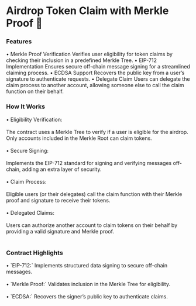 # Airdrop Token Claim with Merkle Proof 🌟

<h3>Features</h3>
• Merkle Proof Verification
  Verifies user eligibility for token claims by checking their inclusion in a predefined Merkle Tree.
• EIP-712 Implementation
  Ensures secure off-chain message signing for a streamlined claiming process.
• ECDSA Support
  Recovers the public key from a user’s signature to authenticate requests.
• Delegate Claim
  Users can delegate the claim process to another account, allowing someone else to call the claim function on their behalf.

<h3>How It Works</h3>
• Eligibility Verification: <br></br>
  The contract uses a Merkle Tree to verify if a user is eligible for the airdrop. Only accounts included in the Merkle Root can claim tokens. <br></br>
• Secure Signing: <br></br>
  Implements the EIP-712 standard for signing and verifying messages off-chain, adding an extra layer of security. <br></br>
• Claim Process: <br></br>
  Eligible users (or their delegates) call the claim function with their Merkle proof and signature to receive their tokens. <br></br>
• Delegated Claims: <br></br>
  Users can authorize another account to claim tokens on their behalf by providing a valid signature and Merkle proof. <br></br>

<h3>Contract Highlights</h3>
• `EIP-712:` Implements structured data signing to secure off-chain messages. <br></br>
• `Merkle Proof:` Validates inclusion in the Merkle Tree for eligibility. <br></br>
• `ECDSA:` Recovers the signer’s public key to authenticate claims. <br></br>
